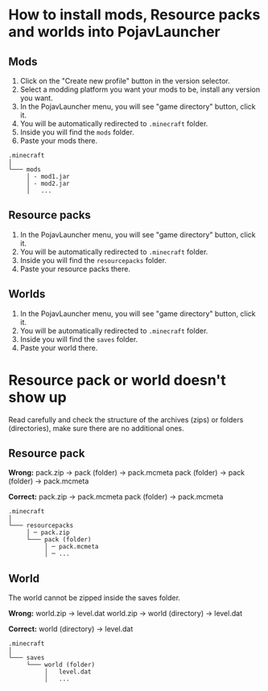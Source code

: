 # How to install mods, Resource packs and worlds into PojavLauncher

 ## Mods
1. Click on the "Create new profile" button in the version selector.
2. Select a modding platform you want your mods to be, install any version you want.
3. In the PojavLauncher menu, you will see "game directory" button, click it.
4. You will be automatically redirected to `.minecraft` folder.
5. Inside you will find the `mods` folder.
6. Paste your mods there.

```
.minecraft
│
└─── mods
     │ - mod1.jar
     │ - mod2.jar
     │   ...
```

 ## Resource packs 
1. In the PojavLauncher menu, you will see "game directory" button, click it.
2. You will be automatically redirected to `.minecraft` folder.
3. Inside you will find the `resourcepacks` folder.
4. Paste your resource packs there.

## Worlds
1. In the PojavLauncher menu, you will see "game directory" button, click it.
2. You will be automatically redirected to `.minecraft` folder.
3. Inside you will find the `saves` folder.
4. Paste your world there.

# Resource pack or world doesn't show up
Read carefully and check the structure of the archives (zips) or folders (directories), make sure there are no additional ones.

## Resource pack
**Wrong:**
pack.zip → pack (folder) → pack.mcmeta
pack (folder) → pack (folder) → pack.mcmeta

**Correct:**
pack.zip → pack.mcmeta
pack (folder) → pack.mcmeta

```
.minecraft
│
└─── resourcepacks
     │ ─ pack.zip
     └─── pack (folder)
          │ ─ pack.mcmeta
          │ ─ ...
```

## World
The world cannot be zipped inside the saves folder.

**Wrong:**
  world.zip → level.dat
  world.zip → world (directory) → level.dat

**Correct:**
  world (directory) → level.dat

```
.minecraft
│
└─── saves
     └─── world (folder)
          │   level.dat
          │   ...
```
